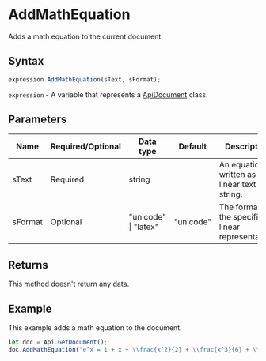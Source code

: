 # AddMathEquation

Adds a math equation to the current document.

## Syntax

```javascript
expression.AddMathEquation(sText, sFormat);
```

`expression` - A variable that represents a [ApiDocument](../ApiDocument.md) class.

## Parameters

| **Name** | **Required/Optional** | **Data type** | **Default** | **Description** |
| ------------- | ------------- | ------------- | ------------- | ------------- |
| sText | Required | string |  | An equation written as a linear text string. |
| sFormat | Optional | "unicode" \| "latex" | "unicode" | The format of the specified linear representation. |

## Returns

This method doesn't return any data.

## Example

This example adds a math equation to the document.

```javascript
let doc = Api.GetDocument();
doc.AddMathEquation("e^x = 1 + x + \\frac{x^2}{2} + \\frac{x^3}{6} + \\cdots = \\sum_{n\\geq 0} \\frac{x^n}{n!}", "latex");

```
